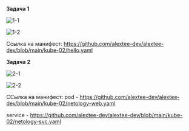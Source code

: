 **Задача 1**

![1-1](https://github.com/user-attachments/assets/8932fe73-bf36-43ef-bf11-776a122262a6)

![1-2](https://github.com/user-attachments/assets/a1b2aeec-eb5b-4d2c-a04a-821a9e5a4b6e)

Ссылка на манифест: https://github.com/alextee-dev/alextee-dev/blob/main/kube-02/hello.yaml


**Задача 2**

![2-1](https://github.com/user-attachments/assets/0257762f-5f55-4b6f-a177-9f70d7c73ca3)

![2-2](https://github.com/user-attachments/assets/721ccfc1-a7e7-4f14-93d1-9276b36e0f42)

ССылка на манифест:
pod - https://github.com/alextee-dev/alextee-dev/blob/main/kube-02/netology-web.yaml

service - https://github.com/alextee-dev/alextee-dev/blob/main/kube-02/netology-svc.yaml
